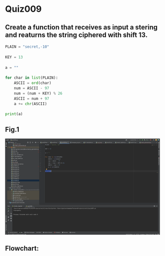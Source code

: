 # Quiz009

## Create a function that receives as input a stering and reaturns the string ciphered with shift 13.

```.py
PLAIN = "secret,-10"

KEY = 13

a = ""

for char in list(PLAIN):
    ASCII = ord(char)
    num = ASCII - 97
    num = (num + KEY) % 26
    ASCII = num + 97
    a += chr(ASCII)

print(a)
```
## Fig.1
![](quiz009.png)

## Flowchart:

